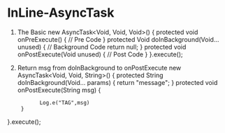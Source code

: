 # InLine-AsyncTask

1. The Basic
new AsyncTask<Void, Void, Void>() {
        protected void onPreExecute() {
                // Pre Code
        }
        protected Void doInBackground(Void... unused) {
                // Background Code
                return null;
        }
        protected void onPostExecute(Void unused) {
                // Post Code
        }
}.execute();


2. Return msg from doInBackground to onPostExecute
new AsyncTask<Void, Void, String>() {
        protected String doInBackground(Void... params) {
                return "message";
        }
        protected void onPostExecute(String msg) {
              
              Log.e("TAG",msg) 
        }
}.execute();
